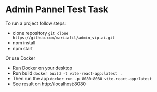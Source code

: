 # Admin Pannel Test Task

To run a project follow steps:

- clone repository
  `git clone https://github.com/mariiafil/admin_vip.ai.git`
- npm install
- npm start

Or use Docker

- Run Docker on your desktop
- Run build `docker build -t vite-react-app:latest .`
- Then run the app `docker run -p 8080:8080 vite-react-app:latest`
- See result on http://localhost:8080
